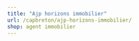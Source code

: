 ```yaml
---
title: "Ajp horizons immobilier"
url: /capbreton/ajp-horizons-immobilier/
shop: agent immobilier
---
```

